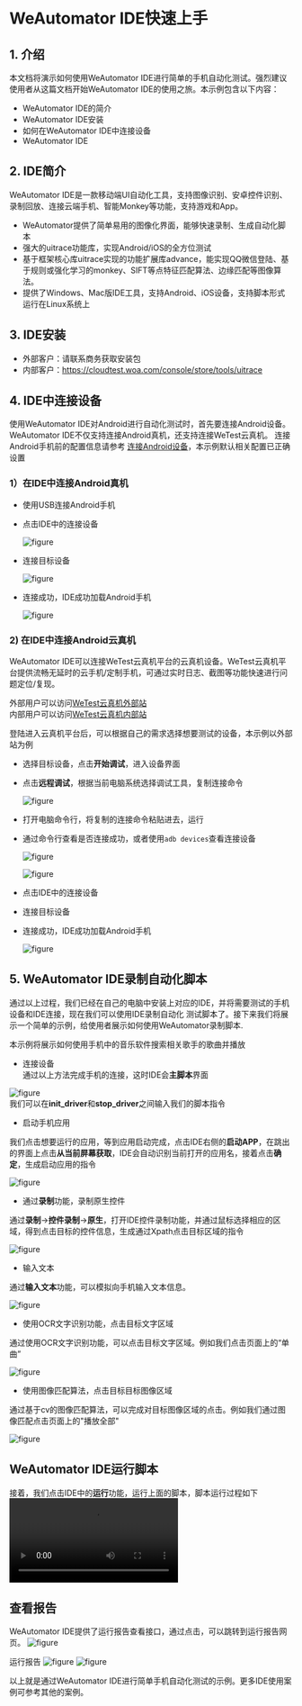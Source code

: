 # WeAutomator IDE快速上手

## 1. 介绍
本文档将演示如何使用WeAutomator IDE进行简单的手机自动化测试。强烈建议使用者从这篇文档开始WeAutomator IDE的使用之旅。本示例包含以下内容：
- WeAutomator IDE的简介
- WeAutomator IDE安装
- 如何在WeAutomator IDE中连接设备
- WeAutomator IDE

## 2. IDE简介

WeAutomator IDE是一款移动端UI自动化工具，支持图像识别、安卓控件识别、录制回放、连接云端手机、智能Monkey等功能，支持游戏和App。              
- WeAutomator提供了简单易用的图像化界面，能够快速录制、生成自动化脚本
- 强大的uitrace功能库，实现Android/iOS的全方位测试
- 基于框架核心库uitrace实现的功能扩展库advance，能实现QQ微信登陆、基于规则或强化学习的monkey、SIFT等点特征匹配算法、边缘匹配等图像算法。
- 提供了Windows、Mac版IDE工具，支持Android、iOS设备，支持脚本形式运行在Linux系统上
## 3. IDE安装
- 外部客户：请联系商务获取安装包
- 内部客户：https://cloudtest.woa.com/console/store/tools/uitrace
## 4. IDE中连接设备
使用WeAutomator IDE对Android进行自动化测试时，首先要连接Android设备。WeAutomator IDE不仅支持连接Android真机，还支持连接WeTest云真机。
连接Android手机前的配置信息请参考 [连接Android设备](../../docs/quick-start/android-connect.md)，本示例默认相关配置已正确设置

### 1）在IDE中连接Android真机
- 使用USB连接Android手机
- 点击IDE中的连接设备

    ![figure](https://github.com/Yezhj1/WeAutomator-docs-examples/blob/main/examples/quick-start/images/20220704001.png)

- 连接目标设备

    ![figure](https://github.com/Yezhj1/WeAutomator-docs-examples/blob/main/examples/quick-start/images/20220704002.png)

- 连接成功，IDE成功加载Android手机

    ![figure](https://github.com/Yezhj1/WeAutomator-docs-examples/blob/main/examples/quick-start/images/20220704003.png)


### 2) 在IDE中连接Android云真机

WeAutomator IDE可以连接WeTest云真机平台的云真机设备。WeTest云真机平台提供流畅无延时的云手机/定制手机，可通过实时日志、截图等功能快速进行问题定位/复现。

外部用户可以访问[WeTest云真机外部站](https://wetest.qq.com/products/cloud-phone)  
内部用户可以访问[WeTest云真机内部站](https://cloudtest.woa.com/introduce/test-lab?from=home)

登陆进入云真机平台后，可以根据自己的需求选择想要测试的设备，本示例以外部站为例

- 选择目标设备，点击**开始调试**，进入设备界面
- 点击**远程调试**，根据当前电脑系统选择调试工具，复制连接命令

    ![figure](https://github.com/Yezhj1/WeAutomator-docs-examples/blob/main/examples/quick-start/images/20220704004.png)
- 打开电脑命令行，将复制的连接命令粘贴进去，运行
- 通过命令行查看是否连接成功，或者使用`adb devices`查看连接设备

    ![figure](https://github.com/Yezhj1/WeAutomator-docs-examples/blob/main/examples/quick-start/images/20220704005.png)

    ![figure](https://github.com/Yezhj1/WeAutomator-docs-examples/blob/main/examples/quick-start/images/20220704006.png)
- 点击IDE中的连接设备
- 连接目标设备
- 连接成功，IDE成功加载Android手机

    ![figure](https://github.com/Yezhj1/WeAutomator-docs-examples/blob/main/examples/quick-start/images/20220704007.png)


## 5. WeAutomator IDE录制自动化脚本
通过以上过程，我们已经在自己的电脑中安装上对应的IDE，并将需要测试的手机设备和IDE连接，现在我们可以使用IDE录制自动化
测试脚本了。接下来我们将展示一个简单的示例，给使用者展示如何使用WeAutomator录制脚本.

本示例将展示如何使用手机中的音乐软件搜索相关歌手的歌曲并播放
- 连接设备  
通过以上方法完成手机的连接，这时IDE会**主脚本**界面  

![figure](images/IDE-init.png)  
我们可以在**init_driver**和**stop_driver**之间输入我们的脚本指令

- 启动手机应用

我们点击想要运行的应用，等到应用启动完成，点击IDE右侧的**启动APP**，在跳出的界面上点击**从当前屏幕获取**，IDE会自动识别当前打开的应用名，接着点击**确定**，生成启动应用的指令

![figure](images/start-app.gif)


- 通过**录制**功能，录制原生控件

通过**录制**->**控件录制**->**原生**，打开IDE控件录制功能，并通过鼠标选择相应的区域，得到点击目标的控件信息，生成通过Xpath点击目标区域的指令

![figure](images/ui-record.gif)


- 输入文本

通过**输入文本**功能，可以模拟向手机输入文本信息。

![figure](images/input-singer.gif)


- 使用OCR文字识别功能，点击目标文字区域

通过使用OCR文字识别功能，可以点击目标文字区域。例如我们点击页面上的“单曲”

![figure](images/OCR-test.gif)


- 使用图像匹配算法，点击目标目标图像区域

通过基于cv的图像匹配算法，可以完成对目标图像区域的点击。例如我们通过图像匹配点击页面上的"播放全部"

![figure](images/play-gif.gif)

## WeAutomator IDE运行脚本
接着，我们点击IDE中的**运行**功能，运行上面的脚本，脚本运行过程如下 
<video controls>
    <source src="images/script_run.mp4" type="video/mp4">
</video>






## 查看报告
WeAutomator IDE提供了运行报告查看接口，通过点击，可以跳转到运行报告网页。
![figure](images/IDE-output.png)


运行报告
![figure](images/report1.png)
![figure](images/report2.png)

以上就是通过WeAutomator IDE进行简单手机自动化测试的示例。更多IDE使用案例可参考其他的案例。